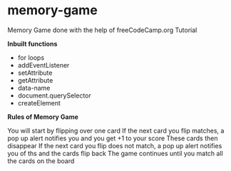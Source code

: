 # memory-game

Memory Game done with the help of freeCodeCamp.org Tutorial

**Inbuilt functions**

- for loops
- addEventListener
- setAttribute
- getAttribute
- data-name
- document.querySelector
- createElement

**Rules of Memory Game**

You will start by flipping over one card
If the next card you flip matches, a pop up alert notifies you and you get +1 to your score
These cards then disappear
If the next card you flip does not match, a pop up alert notifies you of ths and the cards flip back
The game continues until you match all the cards on the board
